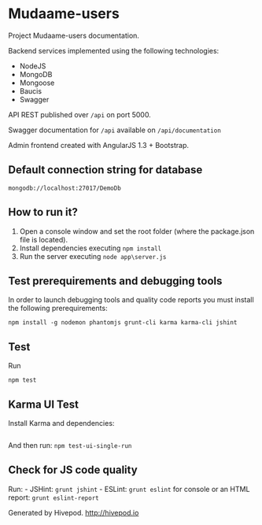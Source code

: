 # Mudaame-users #
Project Mudaame-users documentation.

Backend services implemented using the following technologies:

* NodeJS
* MongoDB
* Mongoose
* Baucis
* Swagger

API REST published over `/api` on port 5000.

Swagger documentation for `/api` available on `/api/documentation`

Admin frontend created with AngularJS 1.3 + Bootstrap.

## Default connection string for database ##
`mongodb://localhost:27017/DemoDb`

## How to run it? ##

1. Open a console window and set the root folder (where the package.json file is located). 
2. Install dependencies executing `npm install`
3. Run the server executing `node app\server.js`

## Test prerequirements and debugging tools ##
In order to launch debugging tools and quality code reports you must install the following prerequirements:

```npm install -g nodemon phantomjs grunt-cli karma karma-cli jshint```

## Test ##
Run 

```npm test```

## Karma UI Test ##
Install Karma and dependencies:

```npm install -g karma-chrome-launcher karma-coverage karma-firefox-launcher karma-jasmine karma-junit-reporter karma-phantomjs-launcher karma-teamcity-reporter@0.2.1 mocha-teamcity-cov-reporter jasmine-reporters karma@0.9.8 protractor 
```

And then run:
```npm test-ui-single-run```


## Check for JS code quality ##
Run:
	- JSHint: `grunt jshint`
	- ESLint: `grunt eslint` for console or an HTML report: `grunt eslint-report`


Generated by Hivepod. http://hivepod.io
